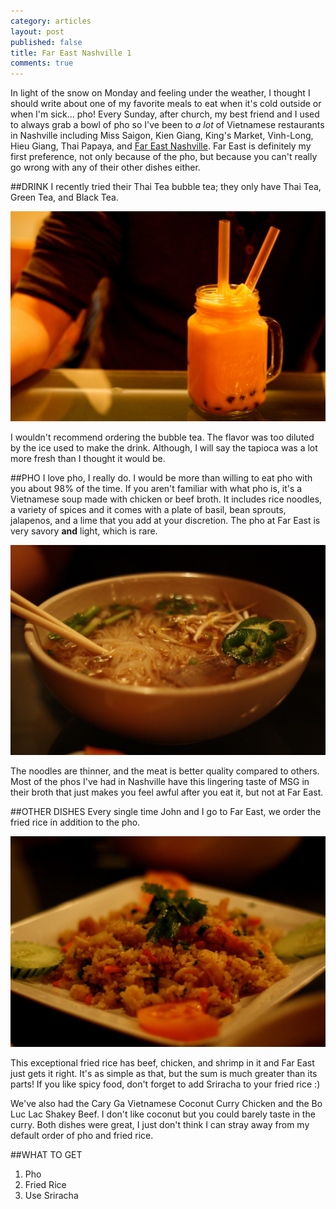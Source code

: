 ```yaml
---
category: articles
layout: post
published: false
title: Far East Nashville 1
comments: true
---
```


In light of the snow on Monday and feeling under the weather, I thought I should write about one of my favorite meals to eat when it's cold outside or when I'm sick... pho! Every Sunday, after church, my best friend and I used to always grab a bowl of pho so I've been to _a lot_ of Vietnamese restaurants in Nashville including Miss Saigon, Kien Giang, King's Market, Vinh-Long, Hieu Giang, Thai Papaya, and [Far East Nashville](http://www.fareastnashville.com). Far East is definitely my first preference, not only because of the pho, but because you can't really go wrong with any of their other dishes either. 


##DRINK
I recently tried their Thai Tea bubble tea; they only have Thai Tea, Green Tea, and Black Tea.

![bobafareast.jpg](/images/bobafareast.jpg)

I wouldn't recommend ordering the bubble tea. The flavor was too diluted by the ice used to make the drink. Although, I will say the tapioca was a lot more fresh than I thought it would be.

##PHO
I love pho, I really do. I would be more than willing to eat pho with you about 98% of the time. If you aren't familiar with what pho is, it's a Vietnamese soup made with chicken or beef broth. It includes rice noodles, a variety of spices and it comes with a plate of basil, bean sprouts, jalapenos, and a lime that you add at your discretion. The pho at Far East is very savory **and** light, which is rare.

![phofareast.jpg](/images/phofareast.jpg)

The noodles are thinner, and the meat is better quality compared to others. Most of the phos I've had in Nashville have this lingering taste of MSG in their broth that just makes you feel awful after you eat it, but not at Far East. 

##OTHER DISHES
Every single time John and I go to Far East, we order the fried rice in addition to the pho.

![ricefareast.jpg](/images/ricefareast.jpg)

This exceptional fried rice has beef, chicken, and shrimp in it and Far East just gets it right. It's as simple as that, but the sum is much greater than its parts! If you like spicy food, don't forget to add Sriracha to your fried rice :)

We've also had the Cary Ga Vietnamese Coconut Curry Chicken and the Bo Luc Lac Shakey Beef. I don't like coconut but you could barely taste in the curry. Both dishes were great, I just don't think I can stray away from my default order of pho and fried rice. 

##WHAT TO GET

1. Pho
2. Fried Rice 
3. Use Sriracha